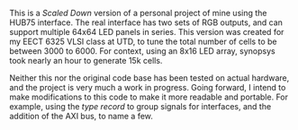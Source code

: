 This is a *Scaled Down* version of a personal project of mine using the HUB75 interface. The real interface has two sets of RGB outputs, and can support multiple 64x64 LED panels in series. This version was created for my EECT 6325 VLSI class at UTD, to tune the total number of cells to be between 3000 to 6000. For context, using an 8x16 LED array, synopsys took nearly an hour to generate 15k cells.

Neither this nor the original code base has been tested on actual hardware, and the project is very much a work in progress. 
Going forward, I intend to make modifications to this code to make it more readable and portable. For example, using the *type record* to group signals for interfaces, and the addition of the AXI bus, to name a few.